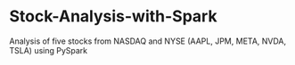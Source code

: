 # Stock-Analysis-with-Spark

Analysis of five stocks from NASDAQ and NYSE (AAPL, JPM, META, NVDA, TSLA) using PySpark